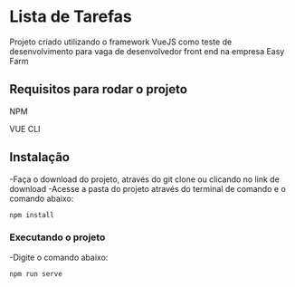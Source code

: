 # Lista de Tarefas

Projeto criado utilizando o framework VueJS como teste de desenvolvimento para vaga de desenvolvedor front end na empresa Easy Farm

## Requisitos para rodar o projeto

NPM

VUE CLI

## Instalação

-Faça o download do projeto, através do git clone ou clicando no link de download
-Acesse a pasta do projeto através do terminal de comando e o comando abaixo:

```
npm install
```

### Executando o projeto

-Digite o comando abaixo:

```
npm run serve
```

